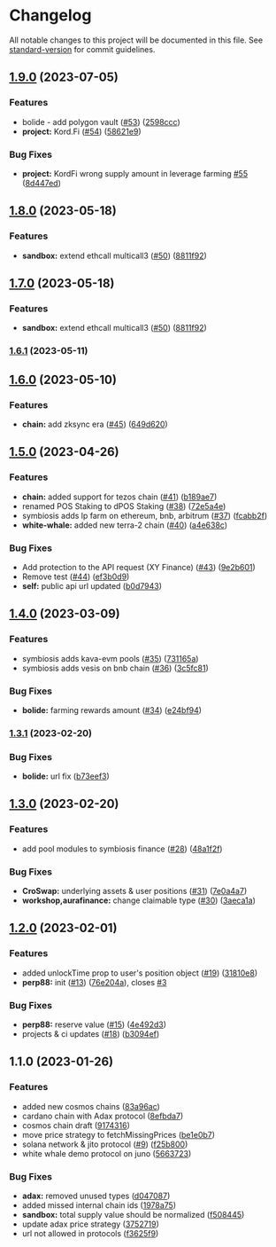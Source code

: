# Changelog

All notable changes to this project will be documented in this file. See [standard-version](https://github.com/conventional-changelog/standard-version) for commit guidelines.

## [1.9.0](https://github.com/defiyield-app/defiyield-self-integrations/compare/v1.8.0...v1.9.0) (2023-07-05)


### Features

* bolide - add polygon vault ([#53](https://github.com/defiyield-app/defiyield-self-integrations/issues/53)) ([2598ccc](https://github.com/defiyield-app/defiyield-self-integrations/commit/2598cccebb6309bc43273c483e28ccf47f6afecf))
* **project:** Kord.Fi ([#54](https://github.com/defiyield-app/defiyield-self-integrations/issues/54)) ([58621e9](https://github.com/defiyield-app/defiyield-self-integrations/commit/58621e911e06146a57175986f3167ceca899192d))


### Bug Fixes

* **project:** KordFi wrong supply amount in leverage farming [#55](https://github.com/defiyield-app/defiyield-self-integrations/issues/55) ([8d447ed](https://github.com/defiyield-app/defiyield-self-integrations/commit/8d447ed08bc33c5e6dfa6c92a810fe356f7a7fb3))

## [1.8.0](https://github.com/defiyield-app/defiyield-self-integrations/compare/v1.6.1...v1.8.0) (2023-05-18)


### Features

* **sandbox:** extend ethcall multicall3 ([#50](https://github.com/defiyield-app/defiyield-self-integrations/issues/50)) ([8811f92](https://github.com/defiyield-app/defiyield-self-integrations/commit/8811f920f741ef004013cef9f6da611cf303fc67))

## [1.7.0](https://github.com/defiyield-app/defiyield-self-integrations/compare/v1.6.1...v1.7.0) (2023-05-18)


### Features

* **sandbox:** extend ethcall multicall3 ([#50](https://github.com/defiyield-app/defiyield-self-integrations/issues/50)) ([8811f92](https://github.com/defiyield-app/defiyield-self-integrations/commit/8811f920f741ef004013cef9f6da611cf303fc67))

### [1.6.1](https://github.com/defiyield-app/defiyield-self-integrations/compare/v1.6.0...v1.6.1) (2023-05-11)

## [1.6.0](https://github.com/defiyield-app/defiyield-self-integrations/compare/v1.5.0...v1.6.0) (2023-05-10)


### Features

* **chain:** add zksync era ([#45](https://github.com/defiyield-app/defiyield-self-integrations/issues/45)) ([649d620](https://github.com/defiyield-app/defiyield-self-integrations/commit/649d62015a2074e6cd382a6e0ef2f49ab13792fa))

## [1.5.0](https://github.com/defiyield-app/defiyield-self-integrations/compare/v1.4.0...v1.5.0) (2023-04-26)


### Features

* **chain:** added support for tezos chain ([#41](https://github.com/defiyield-app/defiyield-self-integrations/issues/41)) ([b189ae7](https://github.com/defiyield-app/defiyield-self-integrations/commit/b189ae7607bc043b21db47fdd88dfdc1e5dda238))
* renamed POS Staking to dPOS Staking ([#38](https://github.com/defiyield-app/defiyield-self-integrations/issues/38)) ([72e5a4e](https://github.com/defiyield-app/defiyield-self-integrations/commit/72e5a4ee0afa56cce893b20a3961a9517b170e58))
* symbiosis adds lp farm on ethereum, bnb, arbitrum ([#37](https://github.com/defiyield-app/defiyield-self-integrations/issues/37)) ([fcabb2f](https://github.com/defiyield-app/defiyield-self-integrations/commit/fcabb2fe043d7bb98004a3650c26b9d5aca1d846))
* **white-whale:** added new terra-2 chain ([#40](https://github.com/defiyield-app/defiyield-self-integrations/issues/40)) ([a4e638c](https://github.com/defiyield-app/defiyield-self-integrations/commit/a4e638ca1b932f8e7a186e48d6996f1a01fd5073))


### Bug Fixes

* Add protection to the API request (XY Finance) ([#43](https://github.com/defiyield-app/defiyield-self-integrations/issues/43)) ([9e2b601](https://github.com/defiyield-app/defiyield-self-integrations/commit/9e2b6016f201a053b960dbebfdf838949745361e))
* Remove test ([#44](https://github.com/defiyield-app/defiyield-self-integrations/issues/44)) ([ef3b0d9](https://github.com/defiyield-app/defiyield-self-integrations/commit/ef3b0d9a72eb8f648cec7b3224f8e6c8431a517f))
* **self:** public api url updated ([b0d7943](https://github.com/defiyield-app/defiyield-self-integrations/commit/b0d794338e47b7a69013b3f8b870bc17a7a818b2))

## [1.4.0](https://github.com/defiyield-app/defiyield-self-integrations/compare/v1.3.1...v1.4.0) (2023-03-09)


### Features

* symbiosis adds kava-evm pools ([#35](https://github.com/defiyield-app/defiyield-self-integrations/issues/35)) ([731165a](https://github.com/defiyield-app/defiyield-self-integrations/commit/731165af9472e631881a1bb33757862e3c424124))
* symbiosis adds vesis on bnb chain ([#36](https://github.com/defiyield-app/defiyield-self-integrations/issues/36)) ([3c5fc81](https://github.com/defiyield-app/defiyield-self-integrations/commit/3c5fc81d7421fd138e9d5c2b353ff387ccf3068c))


### Bug Fixes

* **bolide:** farming rewards amount ([#34](https://github.com/defiyield-app/defiyield-self-integrations/issues/34)) ([e24bf94](https://github.com/defiyield-app/defiyield-self-integrations/commit/e24bf94c233acd8d67e2ff60ef7c4cf0b78cb164))

### [1.3.1](https://github.com/defiyield-app/defiyield-self-integrations/compare/v1.3.0...v1.3.1) (2023-02-20)


### Bug Fixes

* **bolide:** url fix ([b73eef3](https://github.com/defiyield-app/defiyield-self-integrations/commit/b73eef3987c00dc2e2f0465aef03baed8922d347))

## [1.3.0](https://github.com/defiyield-app/defiyield-self-integrations/compare/v1.2.1...v1.3.0) (2023-02-20)


### Features

* add pool modules to symbiosis finance ([#28](https://github.com/defiyield-app/defiyield-self-integrations/issues/28)) ([48a1f2f](https://github.com/defiyield-app/defiyield-self-integrations/commit/48a1f2fd3e276454a7b3efbf86a00b6b2d5ec4c3))


### Bug Fixes

* **CroSwap:** underlying assets & user positions ([#31](https://github.com/defiyield-app/defiyield-self-integrations/issues/31)) ([7e0a4a7](https://github.com/defiyield-app/defiyield-self-integrations/commit/7e0a4a7f720f71f4ccb205ef270834dce6f73528))
* **workshop,aurafinance:** change claimable type ([#30](https://github.com/defiyield-app/defiyield-self-integrations/issues/30)) ([3aeca1a](https://github.com/defiyield-app/defiyield-self-integrations/commit/3aeca1a640acb3215c519ce3244f5e039b98c5a3))

## [1.2.0](https://github.com/defiyield-app/defiyield-self-integrations/compare/v1.1.0...v1.2.0) (2023-02-01)


### Features

* added unlockTime prop to user's position object ([#19](https://github.com/defiyield-app/defiyield-self-integrations/issues/19)) ([31810e8](https://github.com/defiyield-app/defiyield-self-integrations/commit/31810e81d1b3da5f68501ca61439bd6d4dc7f5de))
* **perp88:** init ([#13](https://github.com/defiyield-app/defiyield-self-integrations/issues/13)) ([76e204a](https://github.com/defiyield-app/defiyield-self-integrations/commit/76e204ac0d013e100057bb84764fe2368e5cb484)), closes [#3](https://github.com/defiyield-app/defiyield-self-integrations/issues/3)


### Bug Fixes

* **perp88:** reserve value ([#15](https://github.com/defiyield-app/defiyield-self-integrations/issues/15)) ([4e492d3](https://github.com/defiyield-app/defiyield-self-integrations/commit/4e492d3eba7e8b825f10cf7a7460695cfde17789))
* projects & ci updates  ([#18](https://github.com/defiyield-app/defiyield-self-integrations/issues/18)) ([b3094ef](https://github.com/defiyield-app/defiyield-self-integrations/commit/b3094ef488180df0161e359584f527a0a2321038))

## 1.1.0 (2023-01-26)


### Features

* added new cosmos chains ([83a96ac](https://github.com/defiyield-app/defiyield-self-integrations/commit/83a96aca541600c3515d83429bbb5ac9b0eb510d))
* cardano chain with Adax protocol ([8efbda7](https://github.com/defiyield-app/defiyield-self-integrations/commit/8efbda784a918e50d23b17ca34c825c19c335d68))
* cosmos chain draft ([9174316](https://github.com/defiyield-app/defiyield-self-integrations/commit/917431621b41a400dae5bebd1287db26018bf0f8))
* move price strategy to fetchMissingPrices ([be1e0b7](https://github.com/defiyield-app/defiyield-self-integrations/commit/be1e0b7580566af1899fd9ca259de86020f65789))
* solana network & jito protocol ([#9](https://github.com/defiyield-app/defiyield-self-integrations/issues/9)) ([f25b800](https://github.com/defiyield-app/defiyield-self-integrations/commit/f25b800220dbca198b3855ef65d38ffa678f2ee0))
* white whale demo protocol on juno ([5663723](https://github.com/defiyield-app/defiyield-self-integrations/commit/56637233b3c929d72ffa84cf7ed2de94f0daab8c))


### Bug Fixes

* **adax:** removed unused types ([d047087](https://github.com/defiyield-app/defiyield-self-integrations/commit/d04708726066e058bc9740adc4f9115185d368f6))
* added missed internal chain ids ([1978a75](https://github.com/defiyield-app/defiyield-self-integrations/commit/1978a75a52188a18da93acb0e6b344b53a8a9ae6))
* **sandbox:** total supply value should be normalized ([f508445](https://github.com/defiyield-app/defiyield-self-integrations/commit/f5084457debfd866406ed029b25d86c42808c209))
* update adax price strategy ([3752719](https://github.com/defiyield-app/defiyield-self-integrations/commit/3752719777c4e2e2cb54965668e72c30e76b2fe5))
* url not allowed in protocols ([f3625f9](https://github.com/defiyield-app/defiyield-self-integrations/commit/f3625f91dc37913cff25fa19fa3a049396223847))
